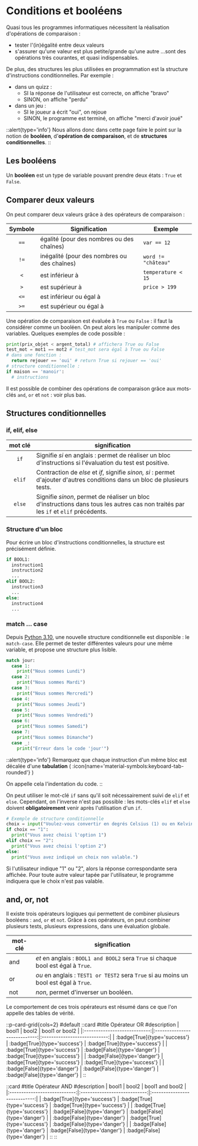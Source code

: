 # Conditions et booléens
Quasi tous les programmes informatiques nécessitent la réalisation d'opérations de comparaison :
- tester l'(in)égalité entre deux valeurs
- s'assurer qu'une valeur est plus petite/grande qu'une autre
...sont des opérations très courantes, et quasi indispensables.

De plus, des structures les plus utilisées en programmation est la structure d'instructions conditionnelles.
Par exemple :
- dans un quizz :
  - SI la réponse de l'utilisateur est correcte, on affiche "bravo"
  - SINON, on affiche "perdu"
- dans un jeu :
  - SI le joueur a écrit "oui", on rejoue
  - SINON, le programme est terminé, on affiche "merci d'avoir joué"

::alert{type='info'}
Nous allons donc dans cette page faire le point sur la notion de **booléen**, d'**opération de comparaison**, et de **structures conditionnelles**.
::

## Les booléens
Un **booléen** est un type de variable pouvant prendre deux états : `True` et `False`.

## Comparer deux valeurs
On peut comparer deux valeurs grâce à des opérateurs de comparaison :

| Symbole | Signification                               | Exemple             |
|:-------:| ------------------------------------------- | ------------------- |
|   `==`  | égalité (pour des nombres ou des chaînes)   | `var == 12`         |
|   `!=`  | inégalité (pour des nombres ou des chaînes) | `word != "château"` |
|   `<`   | est inférieur à                             | `temperature < 15`  |
|   `>`   | est supérieur à                             | `price > 199`       |
|   `<=`  | est inférieur ou égal à                     |                     |
|   `>=`  | est supérieur ou égal à                     |                     |


Une opération de comparaison est évaluée à `True` ou `False` : il faut la considérer comme un booléen. On peut alors les manipuler comme des variables. Quelques exemples de code possible :

```py
print(prix_objet < argent_total) # affichera True ou False
test_mot = mot1 == mot2 # test_mot sera égal à True ou False
# dans une fonction :
  return rejouer == 'oui' # return True si rejouer == 'oui'
# structure conditionnelle :
if maison == 'manoir':
  # instructions
```

Il est possible de combiner des opérations de comparaison grâce aux mots-clés `and`, `or` et `not` : voir plus bas.

## Structures conditionnelles
### if, elif, else

| mot&nbsp;clé | signification                                                                                                                       |
|:------------:| ----------------------------------------------------------------------------------------------------------------------------------- |
|     `if`     | Signifie _si_ en anglais : permet de réaliser un bloc d'instructions si l'évaluation du test est positive.                          |
|    `elif`    | Contraction de _else_ et _if_, signifie _sinon, si_ : permet d'ajouter d'autres conditions dans un bloc de plusieurs tests.         |
|    `else`    | Signifie _sinon_, permet de réaliser un bloc d'instructions dans tous les autres cas non traités par les `if` et `elif` précédents. |


### Structure d'un bloc
Pour écrire un bloc d'instructions conditionnelles, la structure est précisément définie.


```python
if BOOL1:
  instruction1
  instruction2
  ...
elif BOOL2:
  instruction3
  ...
else:
  instruction4
  ...
```

### match ... case
Depuis [Python 3.10](https://docs.python.org/fr/3/whatsnew/3.10.html), une nouvelle structure conditionnelle est disponible : le `match-case`. Elle permet de tester différentes valeurs pour une même variable, et propose une structure plus lisible.

```py [match-case]
match jour:
  case 1:
    print("Nous sommes Lundi")
  case 2:
    print("Nous sommes Mardi")
  case 3:
    print("Nous sommes Mercredi")
  case 4:
    print("Nous sommes Jeudi")
  case 5:
    print("Nous sommes Vendredi")
  case 6:
    print("Nous sommes Samedi")
  case 7:
    print("Nous sommes Dimanche")
  case _:
    print("Erreur dans le code 'jour'")
```

::alert{type='info'}
Remarquez que chaque instruction d'un même bloc est décalée d'une **tabulation** ( :icon{name='material-symbols:keyboard-tab-rounded'} )

On appelle cela l'indentation du code.
::

On peut utiliser le mot-clé `if` sans qu'il soit nécessairement suivi de `elif` et `else`. Cependant, on l'inverse n'est pas possible : les mots-clés `elif` et `else` doivent **obligatoirement** venir après l'utilisation d'un `if`.


```python [exemple : mettre en place un choix d'options]
# Exemple de structure conditionnelle
choix = input("Voulez-vous convertir en degrés Celsius (1) ou en Kelvin (2) ? \n")
if choix == "1":
  print("Vous avez choisi l'option 1")
elif choix == "2":
  print("Vous avez choisi l'option 2")
else:
  print("Vous avez indiqué un choix non valable.")
```

Si l'utilisateur indique "1" ou "2", alors la réponse correspondante sera affichée. Pour toute autre valeur tapée par l'utilisateur, le programme indiquera que le choix n'est pas valable.

## and, or, not

Il existe trois opérateurs logiques qui permettent de combiner plusieurs booléens : `and`, `or` et `not`. Grâce à ces opérateurs, on peut combiner plusieurs tests, plusieurs expressions, dans une évaluation globale.

| mot-clé | signification                                                                         |
| ------- | ------------------------------------------------------------------------------------- |
| and     | _et_ en anglais : `BOOL1 and BOOL2` sera `True` si chaque bool est égal à `True`.     |
| or      | _ou_ en anglais : `TEST1 or TEST2` sera `True` si au moins un bool est égal à `True`. |
| not     | _non_, permet d'inverser un booléen.                                                  |


Le comportement de ces trois opérateurs est résumé dans ce que l'on appelle des tables de vérité.

::p-card-grid{cols=2}
#default
::card
#title
Opérateur OR
#description
|             bool1            |             bool2            |       bool1  or  bool2       |
|:----------------------------:|:----------------------------:|:----------------------------:|
| :badge[True]{type='success'} | :badge[True]{type='success'} | :badge[True]{type='success'} |
| :badge[True]{type='success'} | :badge[False]{type='danger'} | :badge[True]{type='success'} |
| :badge[False]{type='danger'} | :badge[True]{type='success'} | :badge[True]{type='success'} |
| :badge[False]{type='danger'} | :badge[False]{type='danger'} | :badge[False]{type='danger'} |
::

::card
#title
Opérateur AND
#description
|             bool1            |             bool2            |       bool1  and  bool2      |
|:----------------------------:|:----------------------------:|:----------------------------:|
| :badge[True]{type='success'} | :badge[True]{type='success'} | :badge[True]{type='success'} |
| :badge[True]{type='success'} | :badge[False]{type='danger'} | :badge[False]{type='danger'} |
| :badge[False]{type='danger'} | :badge[True]{type='success'} | :badge[False]{type='danger'} |
| :badge[False]{type='danger'} | :badge[False]{type='danger'} | :badge[False]{type='danger'} |
::
::